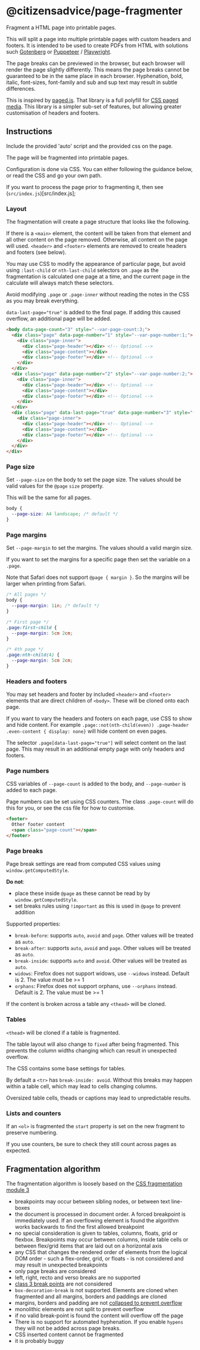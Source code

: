# @citizensadvice/page-fragmenter

Fragment a HTML page into printable pages.

This will split a page into multiple printable pages with custom headers and footers.
It is intended to be used to create PDFs from HTML with solutions such [Gotenberg][1]
or [Puppeteer][2] / [Playwright][3].

The page breaks can be previewed in the browser, but each browser will render the page
slightly differently. This means the page breaks cannot be guaranteed to be in the same
place in each browser. Hyphenation, bold, italic, font-sizes, font-family and sub and sup text
may result in subtle differences.

This is inspired by [paged.js][4].  That library is a full polyfill for [CSS paged media][5].
This library is a simpler sub-set of features, but allowing greater customisation of headers and footers.

## Instructions

Include the provided 'auto' script and the provided css on the page.

The page will be fragmented into printable pages.

Configuration is done via CSS.  You can either following the guidance below, or read the CSS and
go your own path.

If you want to process the page prior to fragmenting it, then see (`src/index.js`)[src/index.js];

### Layout

The fragmentation will create a page structure that looks like the following.

If there is a `<main>` element, the content will be taken from that element and all other content on the page removed.
Otherwise, all content on the page will used.  `<header>` and `<footer>` elements are removed to create headers and footers
(see below).

You may use CSS to modify the appearance of particular page, but avoid using `:last-child` or `nth-last-child` selectors on `.page`
as the fragmentation is calculated one page at a time, and the current page in the calculate will always match these selectors.

Avoid modifying `.page` or `.page-inner` without reading the notes in the CSS as you may break everything.

`data-last-page="true"` is added to the final page.  If adding this caused overflow, an additional page will be added.

```html
<body data-page-count="3" style="--var-page-count:3;">
  <div class="page" data-page-number="1" style="--var-page-number:1;">
    <div class="page-inner">
      <div class="page-header"></div> <!-- Optional -->
      <div class="page-content"></div>
      <div class="page-footer"></div> <!-- Optional -->
    </div>
  </div>
  <div class="page" data-page-number="2" style="--var-page-number:2;">
    <div class="page-inner">
      <div class="page-header"></div> <!-- Optional -->
      <div class="page-content"></div>
      <div class="page-footer"></div> <!-- Optional -->
    </div>
  </div>
  <div class="page" data-last-page="true" data-page-number="3" style="--var-page-number:3;">
    <div class="page-inner">
      <div class="page-header"></div> <!-- Optional -->
      <div class="page-content"></div>
      <div class="page-footer"></div> <!-- Optional -->
    </div>
  </div>
</div>
```

### Page size

Set `--page-size` on the body to set the page size.  The values should be valid values for the `@page` `size` property.

This will be the same for all pages.

```css
body {
  --page-size: A4 landscape; /* default */
}
```

### Page margins

Set `--page-margin` to set the margins.  The values should a valid margin size.

If you want to set the margins for a specific page then set the variable on a `.page`.

Note that Safari does not support `@page { margin }`.  So the margins will be larger when printing from Safari.

```css
/* All pages */
body {
  --page-margin: 1in; /* default */
}

/* First page */
.page:first-child {
  --page-margin: 5cm 2cm;
}

/* 4th page */
.page:nth-child(4) {
  --page-margin: 5cm 2cm;
}
```

### Headers and footers

You may set headers and footer by included `<header>` and `<footer>` elements that are direct children of `<body>`.
These will be cloned onto each page.

If you want to vary the headers and footers on each page, use CSS to show and hide content.  For example
`.page::not(nth-child(even)) .page-header .even-content { display: none}` will hide content on even pages.

The selector `.page[data-last-page="true"]` will select content on the last page.
This may result in an additional empty page with only headers and footers.

### Page numbers

CSS variables of `--page-count` is added to the body, and `--page-number` is added to each page.

Page numbers can be set using CSS counters. The class `.page-count` will do this for you, or see
the css file for how to customise.

```html
<footer>
  Other footer content
  <span class="page-count"></span>
</footer>
```

### Page breaks

Page break settings are read from computed CSS values using `window.getComputedStyle`.

**Do not**:

- place these inside `@page` as these cannot be read by by `window.getComputedStyle`.
- set breaks rules using `!important` as this is used in `@page` to prevent addition

Supported properties:

- `break-before`: supports `auto`, `avoid` and `page`. Other values will be treated as `auto`.
- `break-after`: supports `auto`, `avoid` and `page`. Other values will be treated as `auto`.
- `break-inside`: supports `auto` and `avoid`. Other values will be treated as `auto`.
- `widows`: Firefox does not support widows, use `--widows` instead. Default is 2. The value must be >= 1
- `orphans`: Firefox does not support orphans, use `--orphans` instead. Default is 2. The value must be >= 1

If the content is broken across a table any `<thead>` will be cloned.

### Tables

`<thead>` will be cloned if a table is fragmented.

The table layout will also change to `fixed` after being fragmented.  This prevents the column widths
changing which can result in unexpected overflow.

The CSS contains some base settings for tables.

By default a `<tr>` has `break-inside: avoid`.  Without this breaks may happen within a table cell, which may
lead to cells changing columns.

Oversized table cells, theads or captions may lead to unpredictable results.

### Lists and counters

If an `<ol>` is fragmented the `start` property is set on the new fragment to preserve numbering.

If you use counters, be sure to check they still count across pages as expected.

## Fragmentation algorithm

The fragmentation algorithm is loosely based on the [CSS fragmentation module 3][6]

- breakpoints may occur between sibling nodes, or between text line-boxes
- the document is processed in document order.
  A forced breakpoint is immediately used.
  If an overflowing element is found the algorithm works backwards to find the first allowed breakpoint
- no special consideration is given to tables, columns, floats, grid or flexbox.
  Breakpoints may occur between columns, inside table cells or between flex/grid items that are laid out on a horizontal axis
- any CSS that changes the rendered order of elements from the logical DOM order - such a flex-order, grid, or floats -
  is not considered and may result in unexpected breakpoints
- only page breaks are considered
- left, right, recto and verso breaks are no supported
- [class 3 break points][7] are not considered
- `box-decoration-break` is not supported. Elements are cloned when fragmented and all margins, borders and paddings are cloned
- margins, borders and padding are not [collapsed to prevent overflow][8]
- monolithic elements are not split to prevent overflow
- if no valid break-point is found the content will overflow off the page
- There is no support for automated hyphenation.  If you enable `hypens` they will not be added across page breaks.
- CSS inserted content cannot be fragmented
- it is probably buggy

[1]: https://thecodingmachine.github.io/gotenberg/
[2]: https://github.com/puppeteer/puppeteer 
[3]: https://github.com/microsoft/playwright
[4]: https://www.pagedjs.org/
[5]: https://www.w3.org/TR/css-page-3/
[6]: https://www.w3.org/TR/css-break-3/
[7]: https://www.w3.org/TR/css-break-3/#end-block
[8]: https://www.w3.org/TR/css-break-3/#unforced-breaks
